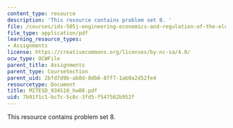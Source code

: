 ```yaml
---
content_type: resource
description: 'This resource contains problem set 8. '
file: /courses/ids-505j-engineering-economics-and-regulation-of-the-electric-power-sector-spring-2010/7b91f1c1bc7c5c0c3fd5f547562b952f_MITESD_934S10_hw08.pdf
file_type: application/pdf
learning_resource_types:
- Assignments
license: https://creativecommons.org/licenses/by-nc-sa/4.0/
ocw_type: OCWFile
parent_title: Assignments
parent_type: CourseSection
parent_uid: 2bfd7d9b-ab8d-8db6-87f7-1ab0a2d52fe4
resourcetype: Document
title: MITESD_934S10_hw08.pdf
uid: 7b91f1c1-bc7c-5c0c-3fd5-f547562b952f
---
```

This resource contains problem set 8. 